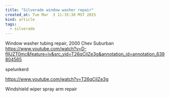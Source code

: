 ```yaml
---
title: "Silverado window washer repair"
created_at: Tue Mar  3 11:35:38 MST 2015
kind: article
tags:
  - silverado
---
```


Window washer tubing repair, 2000 Chev Suburban 
https://www.youtube.com/watch?v=D-fllUZT0mc&feature=iv&src_vid=T26qCjIZe3g&annotation_id=annotation_639804565

spelunkerd

https://www.youtube.com/watch?v=T26qCjIZe3g

Windshield wiper spray arm repair 

